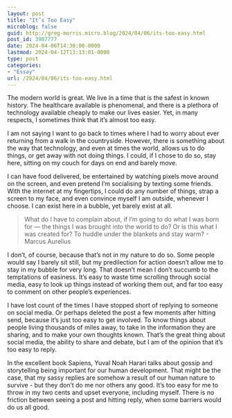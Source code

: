 ```yaml
---
layout: post
title: "It’s Too Easy"
microblog: false
guid: http://greg-morris.micro.blog/2024/04/06/its-too-easy.html
post_id: 3987777
date: 2024-04-06T14:30:00-0000
lastmod: 2024-04-12T13:13:01-0000
type: post
categories:
- "Essay"
url: /2024/04/06/its-too-easy.html
---
```

The modern world is great. We live in a time that is the safest in known history. The healthcare available is phenomenal, and there is a plethora of technology available cheaply to make our lives easier. Yet, in many respects, I sometimes think that it’s almost too easy.

I am not saying I want to go back to times where I had to worry about ever returning from a walk in the countryside. However, there is something about the way that technology, and even at times the world, allows us to do things, or get away with not doing things. I could, if I chose to do so, stay here, sitting on my couch for days on end and barely move.

I can have food delivered, be entertained by watching pixels move around on the screen, and even pretend I’m socialising by texting some friends. With the internet at my fingertips, I could do any number of things, strap a screen to my face, and even convince myself I am outside, whenever I choose. I can exist here in a bubble, yet barely exist at all.

> What do I have to complain about, if I’m going to do what I was born for — the things I was brought into the world to do? Or is this what I was created for? To huddle under the blankets and stay warm? - Marcus Aurelius

I don’t, of course, because that’s not in my nature to do so. Some people would say I barely sit still, but my predilection for action doesn’t allow me to stay in my bubble for very long. That doesn’t mean I don’t succumb to the temptations of easiness. It’s easy to waste time scrolling through social media, easy to look up things instead of working them out, and far too easy to comment on other people’s experiences.

I have lost count of the times I have stopped short of replying to someone on social media. Or perhaps deleted the post a few moments after hitting send, because it’s just too easy to get involved. To know things about people living thousands of miles away, to take in the information they are sharing, and to make your own thoughts known. That’s the great thing about social media, the ability to share and debate, but I am of the opinion that it’s too easy to reply.

In the excellent book Sapiens, Yuval Noah Harari talks about gossip and storytelling being important for our human development. That might be the case, that my sassy replies are somehow a result of our human nature to survive - but they don’t do me nor others any good. It’s too easy for me to throw in my two cents and upset everyone, including myself. There is no friction between seeing a post and hitting reply, when some barriers would do us all good.
